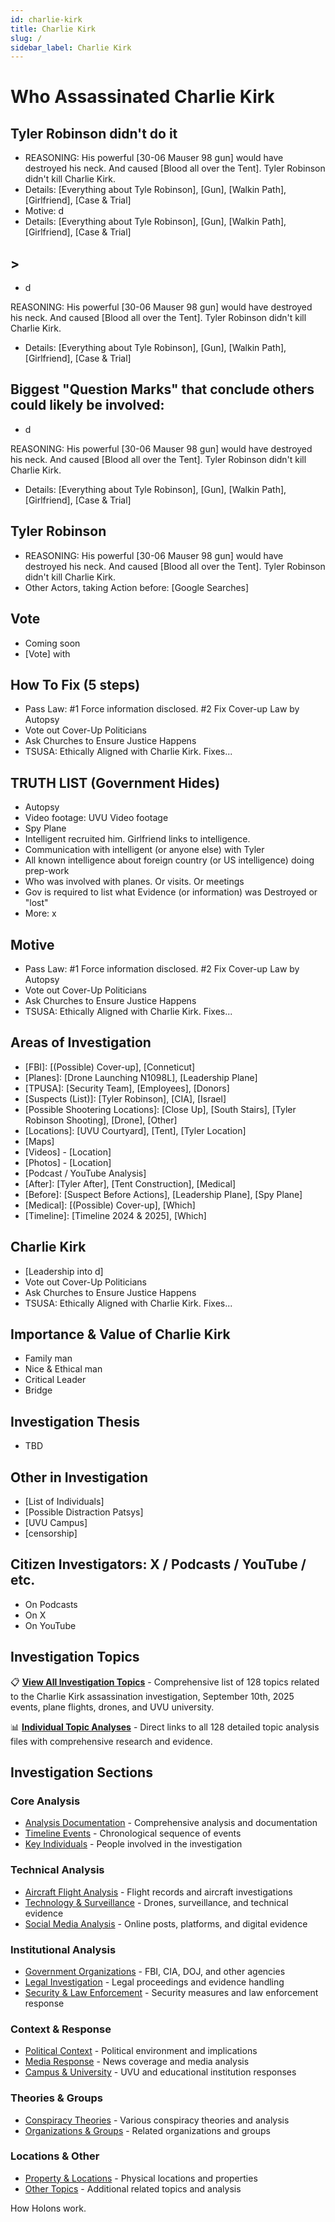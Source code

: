 ```yaml
---
id: charlie-kirk
title: Charlie Kirk
slug: /
sidebar_label: Charlie Kirk
---
```



# Who Assassinated Charlie Kirk

## Tyler Robinson didn't do it
- REASONING: His powerful [30-06 Mauser 98 gun] would have destroyed his neck. And caused [Blood all over the Tent]. Tyler Robinson didn't kill Charlie Kirk.
- Details: [Everything about Tyle Robinson], [Gun], [Walkin Path], [Girlfriend], [Case & Trial]
- Motive: d
- Details: [Everything about Tyle Robinson], [Gun], [Walkin Path], [Girlfriend], [Case & Trial]


## >
- d

REASONING: His powerful [30-06 Mauser 98 gun] would have destroyed his neck. And caused [Blood all over the Tent]. Tyler Robinson didn't kill Charlie Kirk.
- Details: [Everything about Tyle Robinson], [Gun], [Walkin Path], [Girlfriend], [Case & Trial]


## Biggest "Question Marks" that conclude others could likely be involved:
- d

REASONING: His powerful [30-06 Mauser 98 gun] would have destroyed his neck. And caused [Blood all over the Tent]. Tyler Robinson didn't kill Charlie Kirk.
- Details: [Everything about Tyle Robinson], [Gun], [Walkin Path], [Girlfriend], [Case & Trial]



## Tyler Robinson
- REASONING: His powerful [30-06 Mauser 98 gun] would have destroyed his neck. And caused [Blood all over the Tent]. Tyler Robinson didn't kill Charlie Kirk.
- Other Actors, taking Action before: [Google Searches]


## Vote
- Coming soon
- [Vote] with


## How To Fix (5 steps)
- Pass Law: #1 Force information disclosed.  #2 Fix Cover-up Law by Autopsy
- Vote out Cover-Up Politicians
- Ask Churches to Ensure Justice Happens
- TSUSA: Ethically Aligned with Charlie Kirk. Fixes...


## TRUTH LIST (Government Hides)
- Autopsy
- Video footage: UVU Video footage
- Spy Plane
- Intelligent recruited him. Girlfriend links to intelligence.
- Communication with intelligent (or anyone else) with Tyler
- All known intelligence about foreign country (or US intelligence) doing prep-work
- Who was involved with planes. Or visits. Or meetings
- Gov is required to list what Evidence (or information) was Destroyed or "lost"
- More: x


## Motive
- Pass Law: #1 Force information disclosed.  #2 Fix Cover-up Law by Autopsy
- Vote out Cover-Up Politicians
- Ask Churches to Ensure Justice Happens
- TSUSA: Ethically Aligned with Charlie Kirk. Fixes...


## Areas of Investigation
- [FBI]: [(Possible) Cover-up], [Conneticut]
- [Planes]: [Drone Launching N1098L], [Leadership Plane]
- [TPUSA]: [Security Team], [Employees], [Donors]
- [Suspects (List)]: [Tyler Robinson], [CIA], [Israel]
- [Possible Shootering Locations]: [Close Up], [South Stairs], [Tyler Robinson Shooting], [Drone], [Other]
- [Locations]: [UVU Courtyard], [Tent], [Tyler Location]
- [Maps]
- [Videos] - [Location]
- [Photos] - [Location]
- [Podcast / YouTube Analysis]
- [After]: [Tyler After], [Tent Construction], [Medical]
- [Before]: [Suspect Before Actions], [Leadership Plane], [Spy Plane]
- [Medical]: [(Possible) Cover-up], [Which]
- [Timeline]: [Timeline 2024 & 2025], [Which]


## Charlie Kirk
- [Leadership into d]
- Vote out Cover-Up Politicians
- Ask Churches to Ensure Justice Happens
- TSUSA: Ethically Aligned with Charlie Kirk. Fixes...


## Importance & Value of Charlie Kirk
- Family man
- Nice & Ethical man
- Critical Leader
- Bridge


## Investigation Thesis
- TBD


## Other in Investigation
- [List of Individuals]
- [Possible Distraction Patsys]
- [UVU Campus]
- [censorship]


## Citizen Investigators: X / Podcasts / YouTube / etc.
- On Podcasts
- On X
- On YouTube


## Investigation Topics

📋 **[View All Investigation Topics](/topics)** - Comprehensive list of 128 topics related to the Charlie Kirk assassination investigation, September 10th, 2025 events, plane flights, drones, and UVU university.

📊 **[Individual Topic Analyses](/topic-analyses)** - Direct links to all 128 detailed topic analysis files with comprehensive research and evidence.

## Investigation Sections

### Core Analysis
- [Analysis Documentation](/analysis_documentation/overview) - Comprehensive analysis and documentation
- [Timeline Events](/timeline_events/overview) - Chronological sequence of events
- [Key Individuals](/key_individuals/overview) - People involved in the investigation

### Technical Analysis
- [Aircraft Flight Analysis](/aircraft_flight_analysis/overview) - Flight records and aircraft investigations
- [Technology & Surveillance](/technology_surveillance/overview) - Drones, surveillance, and technical evidence
- [Social Media Analysis](/social_media_analysis/overview) - Online posts, platforms, and digital evidence

### Institutional Analysis
- [Government Organizations](/government_organizations/overview) - FBI, CIA, DOJ, and other agencies
- [Legal Investigation](/legal_investigation/overview) - Legal proceedings and evidence handling
- [Security & Law Enforcement](/security_law_enforcement/overview) - Security measures and law enforcement response

### Context & Response
- [Political Context](/political_context/overview) - Political environment and implications
- [Media Response](/media_response/overview) - News coverage and media analysis
- [Campus & University](/campus_university/overview) - UVU and educational institution responses

### Theories & Groups
- [Conspiracy Theories](/conspiracy_theories/overview) - Various conspiracy theories and analysis
- [Organizations & Groups](/organizations_groups/overview) - Related organizations and groups

### Locations & Other
- [Property & Locations](/property_locations/overview) - Physical locations and properties
- [Other Topics](/other_topics/overview) - Additional related topics and analysis

How Holons work.